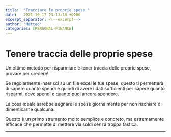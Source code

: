 ```yaml
---
title:  "Tracciare le proprie spese "
date:   2021-10-17 23:13:18 +0200
excerpt_separator: <!--excerpt-->
author: 'Matteo'
categories: [PERSONAL-FINANCE]
---
```


<!--excerpt-->
# Tenere traccia delle proprie spese


Un ottimo metodo per risparmiare è tener traccia delle proprie spese, provare per credere!

Se regolarmente inserisci su un file excel le tue spese, questo ti permetterà di sapere quanto spendi e quindi di avere i dati sufficienti per sapere quanto risparmi, dove spendi e quanto puoi ancora spendere.

La cosa ideale sarebbe segnare le spese giornalmente per non rischiare di dimenticarne qualcuna.

Questo è un primo strumento molto semplice e concreto, ma estremamente efficace che permette di mettere via soldi senza troppa fastica.






---
